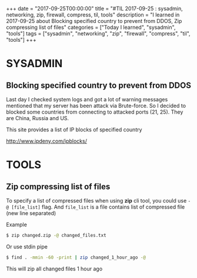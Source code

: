 +++
date = "2017-09-25T00:00:00"
title = "#TIL 2017-09-25 : sysadmin, networking, zip, firewall, compress, til, tools"
description = "I learned in 2017-09-25 about Blocking specified country to prevent from DDOS, Zip compressing list of files"
categories = ["Today I learned", "sysadmin", "tools"]
tags = ["sysadmin", "networking", "zip", "firewall", "compress", "til", "tools"]
+++


# SYSADMIN

## Blocking specified country to prevent from DDOS

Last day I checked system logs and got a lot of warning messages mentioned that my server has been attack via Brute-force. So I decided to blocked some countries from connecting to attacked ports (21, 25). They are China, Russia and US.

This site provides a list of IP blocks of specified country

http://www.ipdeny.com/ipblocks/

# TOOLS

## Zip compressing list of files

To specify a list of compressed files when using **zip** cli tool, you could use `-@ [file_list]` flag. And `file_list` is a file contains list of compressed file (new line separated)

Example

```bash
$ zip changed.zip -@ changed_files.txt
```

Or use stdin pipe

```bash
$ find . -mmin -60 -print | zip changed_1_hour_ago -@
```

This will zip all changed files 1 hour ago
